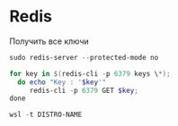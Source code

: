 # Redis

Получить все ключи
```powershell
sudo redis-server --protected-mode no

for key in $(redis-cli -p 6379 keys \*);
  do echo "Key : '$key'" 
     redis-cli -p 6379 GET $key;
done

wsl -t DISTRO-NAME
```
